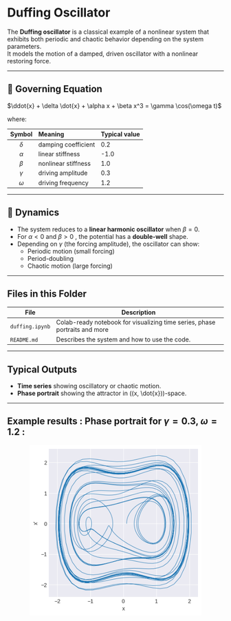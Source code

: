 # Duffing Oscillator

The **Duffing oscillator** is a classical example of a nonlinear system that exhibits both periodic and chaotic behavior depending on the system parameters.  
It models the motion of a damped, driven oscillator with a nonlinear restoring force.

---

## 🧩 Governing Equation


$\ddot{x} + \delta \dot{x} + \alpha x + \beta x^3 = \gamma \cos(\omega t)$


where:

| Symbol | Meaning | Typical value |
|:-------:|:---------|:---------------|
|  $\delta$  | damping coefficient | 0.2 |
|  $\alpha$  | linear stiffness | -1.0 |
|  $\beta$  | nonlinear stiffness | 1.0 |
|  $\gamma$  | driving amplitude | 0.3 |
|  $\omega$  | driving frequency | 1.2 |

---

## 🧮 Dynamics

- The system reduces to a **linear harmonic oscillator** when $\beta = 0$.
- For  $\alpha < 0$ and  $\beta > 0$ , the potential has a **double-well** shape.
- Depending on $\gamma$ (the forcing amplitude), the oscillator can show:
  - Periodic motion (small forcing)
  - Period-doubling
  - Chaotic motion (large forcing)

---

## Files in this Folder

| File | Description |
|------|--------------|
| `duffing.ipynb` | Colab-ready notebook for visualizing time series, phase portraits and more|
| `README.md` | Describes the system and how to use the code. |

---

## Typical Outputs

- **Time series** showing oscillatory or chaotic motion.  
- **Phase portrait** showing the attractor in \((x, \dot{x})\)-space.  

---

## Example results : Phase portrait for $\gamma = 0.3$, $\omega = 1.2$ :

<p align="center">
  <img src="https://github.com/RiddhikaMahalanabis/Nonlinear-Dynamics-Experiments/blob/main/Duffing_PP.png?raw=true" width="400">
</p>


